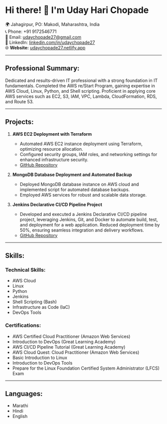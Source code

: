 # Hi there! 👋 I'm Uday Hari Chopade

🌍 Jahagirpur, PO: Makodi, Maharashtra, India  
📞 Phone: +91 9172546771  
📧 Email: udaychopade27@gmail.com  
🔗 LinkedIn: [linkedin.com/in/udaychopade27](https://www.linkedin.com/in/udaychopade27)  
🌐 **Website:** [udaychopade27.netlify.app](https://udaychopade27.netlify.app)

---

## Professional Summary:

Dedicated and results-driven IT professional with a strong foundation in IT fundamentals. Completed the AWS re/Start Program, gaining expertise in AWS Cloud, Linux, Python, and Shell scripting. Proficient in applying core AWS services such as EC2, S3, IAM, VPC, Lambda, CloudFormation, RDS, and Route 53.

---

## Projects:

1. **AWS EC2 Deployment with Terraform**
   - Automated AWS EC2 instance deployment using Terraform, optimizing resource allocation.
   - Configured security groups, IAM roles, and networking settings for enhanced infrastructure security.
   - [GitHub Repository](https://github.com/udaychopade27/terraform_project)

2. **MongoDB Database Deployment and Automated Backup**
   - Deployed MongoDB database instance on AWS cloud and implemented script for automated database backups.
   - Employed AWS services for robust and scalable data storage.
   
3. **Jenkins Declarative CI/CD Pipeline Project**
   - Developed and executed a Jenkins Declarative CI/CD pipeline project, leveraging Jenkins, Git, and Docker to automate build, test, and deployment for a web application. Reduced deployment time by 50%, ensuring seamless integration and delivery workflows.
   - [GitHub Repository](https://github.com/udaychopade27/django-notes-app)

---

## Skills:

### Technical Skills:
- AWS Cloud
- Linux
- Python
- Jenkins
- Shell Scripting (Bash)
- Infrastructure as Code (IaC)
- DevOps Tools

### Certifications:
- AWS Certified Cloud Practitioner (Amazon Web Services)
- Introduction to DevOps (Great Learning Academy)
- AWS CI/CD Pipeline Tutorial (Great Learning Academy)
- AWS Cloud Quest: Cloud Practitioner (Amazon Web Services)
- Basic Introduction to Linux
- Introduction to DevOps Tools
- Prepare for the Linux Foundation Certified System Administrator (LFCS) Exam

---

## Languages:
- Marathi
- Hindi
- English
